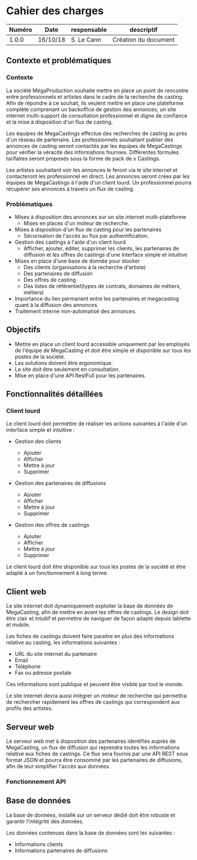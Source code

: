 # Cahier des charges

| Numéro | Date     | responsable | descriptif           |
| ------ | -------- | ----------- | -------------------- |
| 1.0.0  | 16/10/18 | S. Le Cann  | Création du document |

## Contexte et problématiques

### Contexte

La société MégaProduction souhaite mettre en place un point de rencontre entre professionnels et artistes dans le cadre de la recherche de casting. Afin de répondre à ce souhait, ils veulent mettre en place une plateforme complète comprenant un backoffice de gestion des annonces, un site internet multi-support de consultation professionnel et digne de confiance et la mise à disposition d'un flux de casting.

Les équipes de MegaCastings effectue des recherches de casting au près d'un réseau de partenaire. Les professionnels souhaitant publier des annonces de casting seront contactés par les équipes de MegaCastings pour vérifier la véracité des informations fournies. Différentes formules tarifaires seront proposés sous la forme de pack de x Castings.

Les artistes souhaitant voir les annonces le feront via le site internet et contacteront les professionnel en direct. Les annonces seront crées par les équipes de MegaCastings à l'aide d'un client lourd. Un professionnel pourra récupérer ses annonces à travers un flux de casting.

### Problématiques

- Mises à disposition des annonces sur un site internet multi-plateforme
  - Mises en places d'un moteur de recherche.
- Mises à disposition d'un flux de casting pour les partenaires
  - Sécurisation de l'accès au flux par authentification.
- Gestion des castings à l'aide d'un client lourd
  - Afficher, ajouter, éditer, supprimer les clients, les partenaires de diffusion et les offres de castings d'une interface simple et intuitive
- Mises en place d'une base de donnée pour stocker
  - Des clients (organisations à la recherche d'artiste)
  - Des partenaires de diffusion
  - Des offres de casting
  - Des listes de référentiel(types de contrats, domaines de métiers, métiers)
- Importance du lien permanent entre les partenaires et megacasting quant à la diffusion des annonces.
- Traitement interne non-automatisé des annonces.

## Objectifs

- Mettre en place un client lourd accessible uniquement par les employés de l'équipe de MegaCasting et doit être simple et disponible sur tous les postes de la société.
- Les solutions doivent être ergonomique.
- Le site doit être seulement en consultation.
- Mise en place d'une API RestFull pour les partenaires.

## Fonctionnalités détaillées

### Client lourd

Le client lourd doit permettre de réaliser les actions suivantes à l'aide d'un interface simple et intuitive :

- Gestion des clients
  - Ajouter
  - Afficher
  - Mettre à jour
  - Supprimer

- Gestion des partenaires de diffusions
  - Ajouter
  - Afficher
  - Mettre à jour
  - Supprimer

- Gestion des offres de castings
  - Ajouter
  - Afficher
  - Mettre à jour
  - Supprimer

Le client lourd doit être disponible sur tous les postes de la société et être adapté à un fonctionnement à long terme.

## Client web

Le site internet doit dynamiquement exploiter la base de données de MegaCasting, afin de mettre en avant les offres de castings.
Le design doit être clair et intuitif et permettre de naviguer de façon adapté depuis tablette et mobile.

Les fiches de castings doivent faire paraitre en plus des informations relative au casting, les informations suivantes :

- URL du site internet du partenaire
- Email
- Téléphone
- Fax ou adresse postale

Ces informations sont publique et peuvent être visible par tout le monde.

Le site internet devra aussi intégrer un moteur de recherche qui permettra de rechercher rapidement les offres de castings qui correspondent aux profils des artistes.

## Serveur web

Le serveur web met à disposition des partenaires identifiés auprès de MegaCasting, un flux de diffusion qui reprendra toutes les informations relative aux fiches de castings. Ce flux sera fournis par une API REST sous format JSON et pourra être consommé par les partenaires de diffusions, afin de leur simplifier l'accès aux données.

### Fonctionnement API

## Base de données

La base de données, installé sur un serveur dédié doit être robuste et garantir l'intégrité des données.

Les données contenues dans la base de données sont les suivantes :

- Informations clients
- Informations partenaires de diffusions
